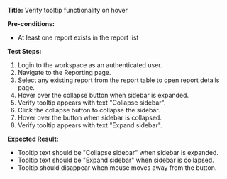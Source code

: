 **Title:** Verify tooltip functionality on hover

**Pre-conditions:**
* At least one report exists in the report list

**Test Steps:**
1. Login to the workspace as an authenticated user.
2. Navigate to the Reporting page.
3. Select any existing report from the report table to open report details page.
4. Hover over the collapse button when sidebar is expanded.
5. Verify tooltip appears with text "Collapse sidebar".
6. Click the collapse button to collapse the sidebar.
7. Hover over the button when sidebar is collapsed.
8. Verify tooltip appears with text "Expand sidebar".

**Expected Result:**
* Tooltip text should be "Collapse sidebar" when sidebar is expanded.
* Tooltip text should be "Expand sidebar" when sidebar is collapsed.
* Tooltip should disappear when mouse moves away from the button.
